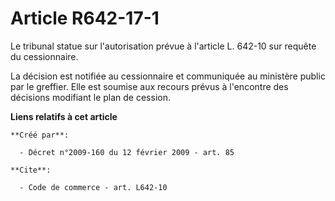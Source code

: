 # Article R642-17-1

Le tribunal statue sur l'autorisation prévue à l'article L. 642-10 sur requête du cessionnaire. 

La décision est notifiée au cessionnaire et communiquée au ministère public par le greffier. Elle est soumise aux recours
prévus à l'encontre des décisions modifiant le plan de cession.

**Liens relatifs à cet article**

	**Créé par**:

	  - Décret n°2009-160 du 12 février 2009 - art. 85

	**Cite**:

	  - Code de commerce - art. L642-10
